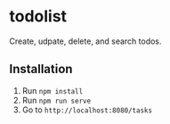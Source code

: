 # todolist

Create, udpate, delete, and search todos.

## Installation

1. Run `npm install`
2. Run `npm run serve`
3. Go to `http://localhost:8080/tasks`